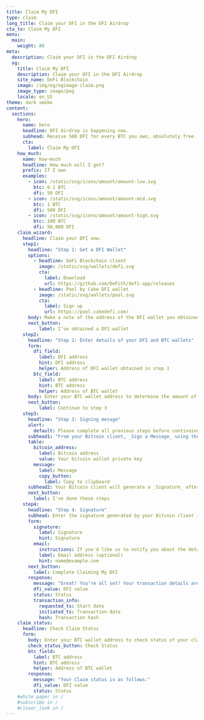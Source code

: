 ```yaml
---
title: Claim My DFI
type: claim
long_title: Claim your DFI in the DFI Airdrop
cta_to: Claim My DFI
menu:
  main:
    weight: 80
meta:
  description: Claim your DFI in the DFI Airdrop
  og:
    title: Claim My DFI
    description: Claim your DFI in the DFI Airdrop
    site_name: DeFi Blockchain
    image: /img/og/ogimage-claim.png
    image_type: image/png
    locale: en_US
theme: dark smoke
content:
  sections:
    hero:
      name: hero
      headline: DFI Airdrop is happening now.
      subhead: Receive 500 DFI for every BTC you own, absolutely free.
      cta:
        label: Claim My DFI
    how_much:
      name: how-much
      headline: How much will I get?
      prefix: If I own
      examples:
        - icon: /static/svg/icons/amount/amount-low.svg
          btc: 0.1 BTC
          dfi: 50 DFI
        - icon: /static/svg/icons/amount/amount-mid.svg
          btc: 1 BTC
          dfi: 500 DFI
        - icon: /static/svg/icons/amount/amount-high.svg
          btc: 100 BTC
          dfi: 50,000 DFI
    claim_wizard:
      headline: Claim your DFI now.
      step1:
        headline: "Step 1: Get a DFI Wallet"
        options:
          - headline: DeFi Blockchain client
            image: /static/svg/wallets/defi.svg
            cta:
              label: Download
              url: https://github.com/DeFiCh/defi-app/releases
          - headline: Pool by Cake DFI wallet
            image: /static/svg/wallets/pool.svg
            cta:
              label: Sign up
              url: https://pool.cakedefi.com/
        body: Make a note of the address of the DFI wallet you obtained, as you will need it in step 2.
        next_button:
            label: I’ve obtained a DFI wallet
      step2:
        headline: "Step 2: Enter details of your DFI and BTC wallets"
        form:
          dfi_field:
            label: DFI address
            hint: DFI address
            helper: Address of DFI wallet obtained in step 1
          btc_field:
            label: BTC address
            hint: BTC address
            helper: Address of BTC wallet
        body: Enter your BTC wallet address to determine the amount of DFI you will receive, based on the amount of Bitcoins you have.
        next_button:
            label: Continue to step 3
      step3:
        headline: "Step 3: Signing mesage"
        alert:
          default: Please complete all previous steps before continuing.
        subhead1: "From your Bitcoin client, _Sign a Message_ using the following values:"
        table:
          bitcoin_address:
            label: Bitcoin address
            value: Your bitcoin wallet private key
          message:
            label: Message
            copy_button:
              label: Copy to clipboard
        subhead2: Your Bitcoin client will generate a _Signature_ after you sign the message. You will need this signature for the next step. If you need help, please refer to this [help article](#).
        next_button:
          label: I've done these steps
      step4:
        headline: "Step 4: Signature"
        subhead: Enter the signature generated by your Bitcoin client in step 3.
        form:
          signature:
            label: Signature
            hint: Signature
          email:
            instructions: If you'd like us to notify you about the details of your claim, please provide your email address.
            label: Email address (optional)
            hint: name@example.com
        next_button:
          label: Complete Claiming My DFI
        response:
          message: "Great! You’re all set! Your transaction details are as follows:"
          dfi_value: DFI value
          status: Status
          transaction_info:
            requested_ts: Start date
            initiated_ts: Transaction date
            hash: Transaction hash
    claim_status:
      headline: Check Claim Status
      form:
        body: Enter your BTC wallet address to check status of your claim process.
        check_status_button: Check Status
        btc_field:
          label: BTC address
          hint: BTC address
          helper: Address of BTC wallet
        response:
          message: "Your Claim status is as follows:"
          dfi_value: DFI value
          status: Status
    #white paper in /
    #subscribe in /
    #closer_look in /
---
```


